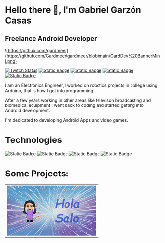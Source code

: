 # Hello there 👋, I'm Gabriel Garzón Casas 

## Freelance Android Developer

![https://github.com/gardmeer](https://github.com/Gardmeer/gardmeer/blob/main/GardDev%20BannerMini.png)

[![Twitch Status](https://img.shields.io/twitch/status/gardmeer)](https://www.twitch.tv/gardmeer)
[![Static Badge](https://img.shields.io/badge/YouTube-FFFFFF?style=social&logo=youtube&labelColor=000000&color=%234F4F4F)](https://www.youtube.com/@Gardmeer)
[![Static Badge](https://img.shields.io/badge/Facebook-000000?style=social&logo=facebook&label=GardDev)](https://www.facebook.com/gardmeer)
[![Static Badge](https://img.shields.io/badge/X-A00000?style=social&logo=x&label=%40Gardmeer)](https://twitter.com/gardmeer)
[![Static Badge](https://img.shields.io/badge/Instagram-000000?style=social&logo=instagram&label=%40Gardmeer)](https://www.instagram.com/gardmeer)

I am an Electronics Engineer, I worked on robotics projects in college using Arduino, that is how I got into programming.

After a few years working in other areas like televison broadcasting and biomedical equipment I went back to coding and started getting into Android development.

I'm dedicated to developing Android Apps and video games.

# Technologies

![Static Badge](https://img.shields.io/badge/Kotlin-000000?style=for-the-badge&logo=kotlin&labelColor=000000&color=424242)
![Static Badge](https://img.shields.io/badge/Android-FFFFFF?style=for-the-badge&logo=android&labelColor=000000&color=%23389C45)
![Static Badge](https://img.shields.io/badge/C%23-FFFFFF?style=for-the-badge&logo=c%23&logoColor=%238A2BE2&labelColor=000000&color=%234566A3)
![Static Badge](https://img.shields.io/badge/Unity-FFFFFF?style=for-the-badge&logo=unity&labelColor=000000&color=%234F4F4F)

# Some Projects:

<table style="width:100%">
<tr>
<td>
<a href="https://youtu.be/U4yfVVJkb-k?si=kaAtq5iwVqFQzxrH">
<img src="https://github.com/Gardmeer/gardmeer/blob/main/HolaSaloYT.png"width="288">
</a>
</td>
</tr>
<!--
**Gardmeer/gardmeer** is a ✨ _special_ ✨ repository because its `README.md` (this file) appears on your GitHub profile.

Here are some ideas to get you started:

- 🔭 I’m currently working on ...
- 🌱 I’m currently learning ...
- 👯 I’m looking to collaborate on ...
- 🤔 I’m looking for help with ...
- 💬 Ask me about ...
- 📫 How to reach me: ...
- 😄 Pronouns: ...
- ⚡ Fun fact: ...
-->
